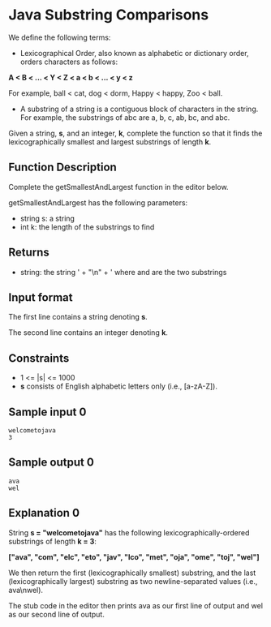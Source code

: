 # Java Substring Comparisons

We define the following terms:

- Lexicographical Order, also known as alphabetic or dictionary order, orders characters as follows:

**A < B < ... < Y < Z < a < b < ... < y < z**

For example, ball < cat, dog < dorm, Happy < happy, Zoo < ball.

- A substring of a string is a contiguous block of characters in the string. For example, the substrings of abc are
  a, b, c, ab, bc, and abc.

Given a string, **s**, and an integer, **k**, complete the function so that it finds the lexicographically smallest and largest substrings of length **k**.

## Function Description

Complete the getSmallestAndLargest function in the editor below.

getSmallestAndLargest has the following parameters:

- string s: a string
- int k: the length of the substrings to find

## Returns

- string: the string ' + "\n" + ' where and are the two substrings

## Input format

The first line contains a string denoting **s**.

The second line contains an integer denoting **k**.

## Constraints

- 1 <= |s| <= 1000
- **s** consists of English alphabetic letters only (i.e., [a-zA-Z]).

## Sample input 0

```
welcometojava
3
```

## Sample output 0

```
ava
wel
```

## Explanation 0

String **s = "welcometojava"** has the following lexicographically-ordered substrings of length **k = 3**:

**["ava", "com", "elc", "eto", "jav", "lco", "met", "oja", "ome", "toj", "wel"]**

We then return the first (lexicographically smallest) substring, and the last (lexicographically largest) substring as
two newline-separated values (i.e., ava\nwel).

The stub code in the editor then prints ava as our first line of output and wel as our second line of output.
